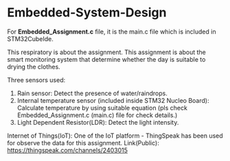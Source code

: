 # Embedded-System-Design

For **Embedded_Assignment.c** file, it is the main.c file which is included in STM32CubeIde.

This respiratory is about the assignment.
This assignment is about the smart monitoring system that determine whether the day is suitable to drying the clothes.

Three sensors used:
1) Rain sensor: Detect the presence of water/raindrops.
2) Internal temperature sensor (included inside STM32 Nucleo Board): Calculate temperature by using suitable equation (pls check Embedded_Assignment.c (main.c) file for check details.)
3) Light Dependent Resistor(LDR): Detect the light intensity.

Internet of Things(IoT):
One of the IoT platform - ThingSpeak has been used for observe the data for this assignment.
Link(Public): https://thingspeak.com/channels/2403015 
